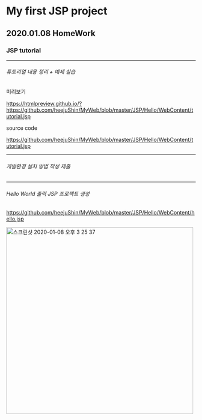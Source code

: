 # My first JSP project

## 2020.01.08 HomeWork

### JSP tutorial

-------------------------

###### 튜토리얼 내용 정리 + 예제 실습

미리보기 

https://htmlpreview.github.io/?https://github.com/heejuShin/MyWeb/blob/master/JSP/Hello/WebContent/tutorial.jsp

source code 

https://github.com/heejuShin/MyWeb/blob/master/JSP/Hello/WebContent/tutorial.jsp

---------------------------

###### 개발환경 설치 방법 작성 제출

---------------------------

###### Hello World 출력 JSP 프로젝트 생성

https://github.com/heejuShin/MyWeb/blob/master/JSP/Hello/WebContent/hello.jsp

<img width="497" alt="스크린샷 2020-01-08 오후 3 25 37" src="https://user-images.githubusercontent.com/49302519/71955277-2ee58e00-322b-11ea-88df-c0a8b23b93da.png">

